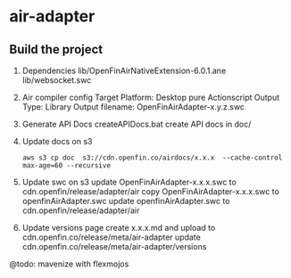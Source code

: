 # air-adapter
## Build the project

1. Dependencies
    lib/OpenFinAirNativeExtension-6.0.1.ane
    lib/websocket.swc

2. Air compiler config
    Target Platform: Desktop pure Actionscript
    Output Type: Library
    Output filename: OpenFinAirAdapter-x.y.z.swc

3. Generate API Docs
    createAPIDocs.bat create API docs in doc/

4. Update docs on s3

    ```
    aws s3 cp doc  s3://cdn.openfin.co/airdocs/x.x.x  --cache-control max-age=60 --recursive
    ```

5. Update swc on s3
    update OpenFinAirAdapter-x.x.x.swc to cdn.openfin/release/adapter/air
    copy OpenFinAirAdapter-x.x.x.swc to openfinAirAdapter.swc
    update openfinAirAdapter.swc to cdn.openfin/release/adapter/air

6. Update versions page
    create x.x.x.md and upload to cdn.openfin.co/release/meta/air-adapter
    update cdn.openfin.co/release/meta/air-adapter/versions


@todo: mavenize with flexmojos
